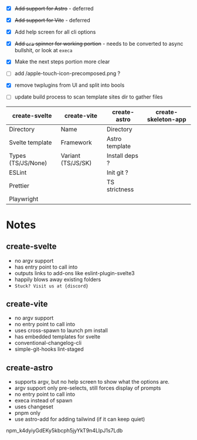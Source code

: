 - [x] ~~Add support for Astro~~ - deferred
- [x] ~~Add support for Vite~~ - deferred
- [x] Add help screen for all cli options
- [x] ~~Add `ora` spinner for working portion~~ - needs to be converted to async bullshit, or look at `execa`
- [x] Make the next steps portion more clear
- [ ] add /apple-touch-icon-precomposed.png ?
- [x] remove twplugins from UI and split into bools
- [ ] update build process to scan template sites dir to gather files


| create-svelte 	| create-vite 			| create-astro 		| create-skeleton-app
| --- 				| --- 					| ---	 			|---
| Directory 		| Name					| Directory			|
| Svelte template 	| Framework				| Astro template	|
| Types (TS/JS/None)| Variant (TS/JS/SK) 	| Install deps ?	|
| ESLint			|						| Init git ?		|
| Prettier			|						| TS strictness		|
| Playwright		|						|					|

# Notes
## create-svelte
- no argv support
- has entry point to call into
- outputs links to add-ons like eslint-plugin-svelte3
- happily blows away existing folders
- `Stuck? Visit us at {discord}`

## create-vite
- no argv support
- no entry point to call into
- uses cross-spawn to launch pm install
- has embedded templates for svelte
- conventional-changelog-cli
- simple-git-hooks lint-staged

## create-astro
- supports argv, but no help screen to show what the options are.
- argv support only pre-selects, still forces display of prompts
- no entry point to call into
- execa instead of spawn
- uses changeset
- pnpm only
- use astro-add for adding tailwind (if it can keep quiet)

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